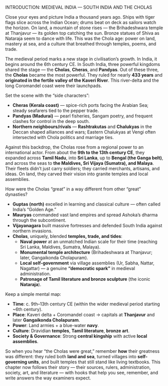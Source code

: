 INTRODUCTION: MEDIEVAL INDIA — SOUTH INDIA AND THE CHOLAS

Close your eyes and picture India a thousand years ago. Ships with tiger flags slice across the Indian Ocean; drums beat on deck as sailors watch the horizon. On land, a mountain of stone rises — the Brihadeshwara temple at Thanjavur — its golden top catching the sun. Bronze statues of Shiva as Nataraja seem to dance with life. This was the Chola age: power on land, mastery at sea, and a culture that breathed through temples, poems, and trade.

The medieval period marks a new stage in civilisation’s growth. In India, it begins around the 6th century CE. In South India, three powerful kingdoms shared the stage — the **Cholas**, **Cheras**, and **Pandyas**. Out of these three, the **Cholas** became the most powerful. They ruled for nearly **433 years** and **originated in the fertile valley of the Kaveri River**. This river-delta and the long Coromandel coast were their launchpads.

Set the scene with the “side characters”:
- **Cheras (Kerala coast)** — spice-rich ports facing the Arabian Sea; steady seafarers tied to the pepper trade.
- **Pandyas (Madurai)** — pearl fisheries, Sangam poetry, and frequent clashes for control in the deep south.
- **Northern neighbours/rivals** — **Rashtrakutas** and **Chalukyas** in the Deccan shaped alliances and wars; Eastern Chalukyas at Vengi often intersected with Chola politics and marriage ties.

Against this backdrop, the Cholas rose from a regional power to an international actor. From about the **9th to the 13th century CE**, they expanded across **Tamil Nadu**, into **Sri Lanka**, up to **Bengal (the Ganga belt)**, and across the seas to **the Maldives, Sri Vijaya (Sumatra), and Malaya**. Their fleets didn’t just carry soldiers; they carried merchants, artisans, and ideas. On land, they carved their vision into granite temples and local assemblies.

How were the Cholas “great” in a way different from other “great” dynasties?
- **Guptas (north)** excelled in learning and classical culture — often called India’s “Golden Age.”
- **Mauryas** commanded vast land empires and spread Ashoka’s dharma through the subcontinent.
- **Vijayanagara** built massive fortresses and defended South India against northern invasions.
- **Cholas**, uniquely, blended **temples, trade, and tides**:
  - **Naval power** at an unmatched Indian scale for their time (reaching Sri Lanka, Maldives, Sumatra, Malaya).
  - **Monumental temple architecture** (Brihadeshwara at Thanjavur; later, Gangaikonda Cholapuram).
  - **Local self-government** via village assemblies (Ur, Sabha, Nattar, Nagattar) — a genuine **“democratic spark”** in medieval administration.
  - **Patronage of Tamil literature and bronze sculpture** (the iconic **Nataraja**).

Keep a simple mental map:
- **Time**: c. 9th–13th century CE (within the wider medieval period starting ~6th century).
- **Place**: Kaveri delta + Coromandel coast → capitals at **Thanjavur** and later **Gangaikonda Cholapuram**.
- **Power**: Land armies + a blue-water **navy**.
- **Culture**: Dravidian **temples**, **Tamil literature**, **bronze art**.
- **Society & Governance**: Strong **central kingship** with active **local assemblies**.

So when you hear “the Cholas were great,” remember **how** their greatness was different: they ruled both **land and sea**, turned villages into **self-governing units**, and built temples that still stand like living textbooks. This chapter now follows their story — their sources, rulers, administration, society, art, and literature — with hooks that help you see, remember, and write answers the way examiners expect.
